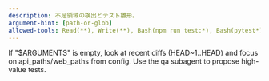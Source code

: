 ```yaml
---
description: 不足領域の検出とテスト雛形。
argument-hint: [path-or-glob]
allowed-tools: Read(**), Write(**), Bash(npm run test:*), Bash(pytest*), Bash(go test:*), Bash(git diff:*), Bash(git show:*)
---
```

If "$ARGUMENTS" is empty, look at recent diffs (HEAD~1..HEAD) and focus on api_paths/web_paths from config.
Use the qa subagent to propose high-value tests.